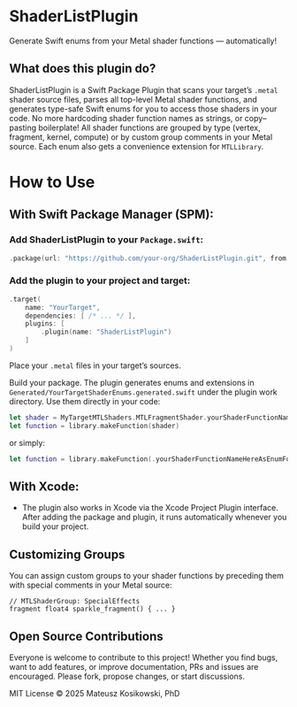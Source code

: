 # ShaderListPlugin

Generate Swift enums from your Metal shader functions — automatically!

## What does this plugin do?

ShaderListPlugin is a Swift Package Plugin that scans your target’s `.metal` shader source files, parses all top-level Metal shader functions, and generates type-safe Swift enums for you to access those shaders in your code. No more hardcoding shader function names as strings, or copy–pasting boilerplate! All shader functions are grouped by type (vertex, fragment, kernel, compute) or by custom group comments in your Metal source. Each enum also gets a convenience extension for `MTLLibrary`.

# How to Use

## With Swift Package Manager (SPM):

### Add ShaderListPlugin to your `Package.swift`:

```swift
.package(url: "https://github.com/your-org/ShaderListPlugin.git", from: "1.0.0")
```

### Add the plugin to your project and target:

```swift
.target(
    name: "YourTarget",
    dependencies: [ /* ... */ ],
    plugins: [
        .plugin(name: "ShaderListPlugin")
    ]
)
```

Place your `.metal` files in your target’s sources.

Build your package. The plugin generates enums and extensions in `Generated/YourTargetShaderEnums.generated.swift` under the plugin work directory. Use them directly in your code:

```swift
let shader = MyTargetMTLShaders.MTLFragmentShader.yourShaderFunctionNameHereAsEnumForTypeSafety
let function = library.makeFunction(shader)
```
or simply: 
```swift
let function = library.makeFunction(.yourShaderFunctionNameHereAsEnumForTypeSafety)
```

## With Xcode:

 - The plugin also works in Xcode via the Xcode Project Plugin interface. After adding the package and plugin, it runs automatically whenever you build your project.

## Customizing Groups

You can assign custom groups to your shader functions by preceding them with special comments in your Metal source:

```metal
// MTLShaderGroup: SpecialEffects
fragment float4 sparkle_fragment() { ... }
```

## Open Source Contributions

Everyone is welcome to contribute to this project! Whether you find bugs, want to add features, or improve documentation, PRs and issues are encouraged. Please fork, propose changes, or start discussions.

MIT License © 2025 Mateusz Kosikowski, PhD
